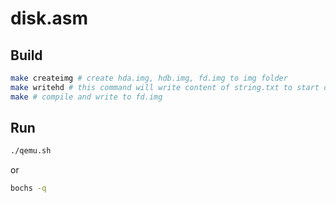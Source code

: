 # disk.asm

## Build

```bash
make createimg # create hda.img, hdb.img, fd.img to img folder
make writehd # this command will write content of string.txt to start of hd.img
make # compile and write to fd.img
```
## Run

```bash
./qemu.sh
```

or

```bash
bochs -q
```
